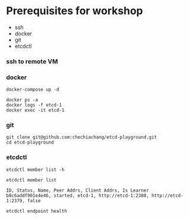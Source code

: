 # Prerequisites for workshop

- ssh
- docker
- git
- etcdctl

### ssh to remote VM

### docker

```
docker-compose up -d
```

```
docker ps -a
docker logs -f etcd-1
docker exec -it etcd-1
```

### git

```
git clone git@github.com:chechiachang/etcd-playground.git
cd etcd-playground
```

### etcdctl

```
etcdctl member list -h

etcdctl member list

ID, Status, Name, Peer Addrs, Client Addrs, Is Learner
b8c6addf901e4e46, started, etcd-1, http://etcd-1:2380, http://etcd-1:2379, false

etcdctl endpoint health
```
